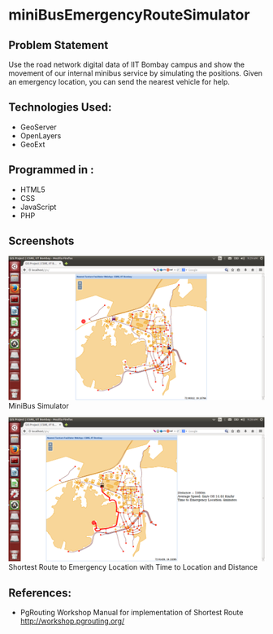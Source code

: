 miniBusEmergencyRouteSimulator
==============================

Problem Statement 
-----------------
Use the road network digital data of IIT Bombay campus and show the movement of our internal minibus service by simulating the positions. Given an emergency location, you can send the nearest vehicle for help.

Technologies Used:
-----------------
* GeoServer
* OpenLayers
* GeoExt

Programmed in :
---------------
* HTML5
* CSS
* JavaScript
* PHP

Screenshots
------------
![MiniBus Simulator](https://raw.githubusercontent.com/abhishekvp/miniBusEmergencyRouteSimulator/master/Screenshots/BusSimulation.png)
MiniBus Simulator

![Shortest Route to Emergency Location with Time to Location and Distance](https://raw.githubusercontent.com/abhishekvp/miniBusEmergencyRouteSimulator/master/Screenshots/EmergencyShortestRoute.png)
Shortest Route to Emergency Location with Time to Location and Distance

References:
------------
* PgRouting Workshop Manual for implementation of Shortest Route
  http://workshop.pgrouting.org/



